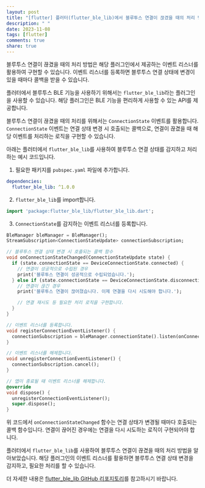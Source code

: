 ```yaml
---
layout: post
title: "[flutter] 플러터(flutter_ble_lib)에서 블루투스 연결이 끊겼을 때의 처리 방법은 어떻게 되나요?"
description: " "
date: 2023-11-08
tags: [flutter]
comments: true
share: true
---
```


블루투스 연결이 끊겼을 때의 처리 방법은 해당 플러그인에서 제공하는 이벤트 리스너를 활용하여 구현할 수 있습니다. 이벤트 리스너를 등록하면 블루투스 연결 상태에 변경이 있을 때마다 콜백을 받을 수 있습니다.

플러터에서 블루투스 BLE 기능을 사용하기 위해서는 `flutter_ble_lib`라는 플러그인을 사용할 수 있습니다. 해당 플러그인은 BLE 기능을 편리하게 사용할 수 있는 API를 제공합니다.

블루투스 연결이 끊겼을 때의 처리를 위해서는 `ConnectionState` 이벤트를 활용합니다. `ConnectionState` 이벤트는 연결 상태 변경 시 호출되는 콜백으로, 연결이 끊겼을 때 해당 이벤트를 처리하는 로직을 구현할 수 있습니다.

아래는 플러터에서 `flutter_ble_lib`를 사용하여 블루투스 연결 상태를 감지하고 처리하는 예시 코드입니다.

1. 필요한 패키지를 `pubspec.yaml` 파일에 추가합니다.
```yaml
dependencies:
  flutter_ble_lib: ^1.0.0
```

2. `flutter_ble_lib`를 import합니다.
```dart
import 'package:flutter_ble_lib/flutter_ble_lib.dart';
```

3. `ConnectionState`를 감지하는 이벤트 리스너를 등록합니다.
```dart
BleManager bleManager = BleManager();
StreamSubscription<ConnectionStateUpdate> connectionSubscription;

// 블루투스 연결 상태 변경 시 호출되는 콜백 함수
void onConnectionStateChanged(ConnectionStateUpdate state) {
  if (state.connectionState == DeviceConnectionState.connected) {
    // 연결이 성공적으로 수립된 경우
    print('블루투스 연결이 성공적으로 수립되었습니다.');
  } else if (state.connectionState == DeviceConnectionState.disconnecting || state.connectionState == DeviceConnectionState.disconnected) {
    // 연결이 끊긴 경우
    print('블루투스 연결이 끊어졌습니다. 이제 연결을 다시 시도해야 합니다.');

    // 연결 재시도 등 필요한 처리 로직을 구현합니다.
  }
}

// 이벤트 리스너를 등록합니다.
void registerConnectionEventListener() {
  connectionSubscription = bleManager.connectionState().listen(onConnectionStateChanged);
}

// 이벤트 리스너를 해제합니다.
void unregisterConnectionEventListener() {
  connectionSubscription.cancel();
}

// 앱이 종료될 때 이벤트 리스너를 해제합니다.
@override
void dispose() {
  unregisterConnectionEventListener();
  super.dispose();
}
```

위 코드에서 `onConnectionStateChanged` 함수는 연결 상태가 변경될 때마다 호출되는 콜백 함수입니다. 연결이 끊어진 경우에는 연결을 다시 시도하는 로직이 구현되어야 합니다.

플러터에서 `flutter_ble_lib`를 사용하여 블루투스 연결이 끊겼을 때의 처리 방법을 알아보았습니다. 해당 플러그인의 이벤트 리스너를 활용하면 블루투스 연결 상태 변경을 감지하고, 필요한 처리를 할 수 있습니다.

더 자세한 내용은 [flutter_ble_lib GitHub 리포지토리](https://github.com/detectlabs/flutter_ble_lib)를 참고하시기 바랍니다.